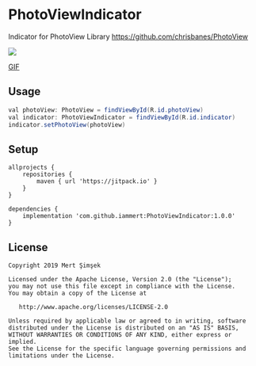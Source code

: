 # PhotoViewIndicator
Indicator for PhotoView Library https://github.com/chrisbanes/PhotoView

<img src="https://raw.githubusercontent.com/iammert/PhotoViewIndicator/master/art/art.png"/>

[GIF](https://github.com/iammert/PhotoViewIndicator/blob/master/art/2019_01_20_23_43_14.gif)

## Usage
```java
val photoView: PhotoView = findViewById(R.id.photoView)
val indicator: PhotoViewIndicator = findViewById(R.id.indicator)
indicator.setPhotoView(photoView)
```

## Setup
```
allprojects {
    repositories {
	    maven { url 'https://jitpack.io' }
    }
}
```
```
dependencies {
    implementation 'com.github.iammert:PhotoViewIndicator:1.0.0'
}
```

License
--------


    Copyright 2019 Mert Şimşek

    Licensed under the Apache License, Version 2.0 (the "License");
    you may not use this file except in compliance with the License.
    You may obtain a copy of the License at

       http://www.apache.org/licenses/LICENSE-2.0

    Unless required by applicable law or agreed to in writing, software
    distributed under the License is distributed on an "AS IS" BASIS,
    WITHOUT WARRANTIES OR CONDITIONS OF ANY KIND, either express or implied.
    See the License for the specific language governing permissions and
    limitations under the License.




